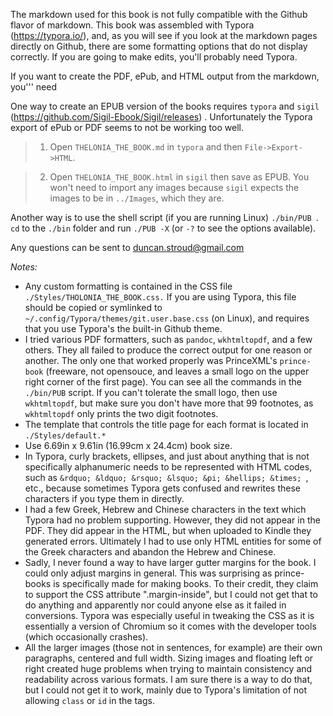 The markdown used for this book is not fully compatible with the Github flavor of markdown.  This book was assembled with Typora (https://typora.io/), and, as you will see if you look at the markdown pages directly on Github, there are some formatting options that do not display correctly.    If you are going to make edits, you'll probably need Typora.

If you want to create the PDF, ePub, and HTML output from the markdown, you''' need 



One way to create an EPUB version of the books requires `typora` and `sigil` (https://github.com/Sigil-Ebook/Sigil/releases) .  Unfortunately the Typora export of ePub or PDF seems to not be working too well. 

> 1) Open `THELONIA_THE_BOOK.md` in `typora` and then `File->Export->HTML`.

> 2) Open `THELONIA_THE_BOOK.html` in `sigil` then save as EPUB.  You won't need to import any images because ```sigil``` expects the images to be in ```../Images```, which they are.

Another way is to use the shell script (if you are running Linux) ```./bin/PUB ```.  ```cd``` to the ```./bin``` folder and run ```./PUB -X```  (or ```-?``` to see the options available).  

Any questions can be sent to duncan.stroud@gmail.com

_Notes:_

- Any custom formatting is contained in the CSS file `./Styles/THOLONIA_THE_BOOK.css.`  If you are using Typora, this file should be copied  or symlinked  to `~/.config/Typora/themes/git.user.base.css` (on Linux), and requires that you use Typora's the built-in Github theme.
- I tried various PDF formatters, such as ```pandoc```, ```wkhtmltopdf```, and a few others.  They all failed to produce the correct output for one reason or another.  The only one that worked properly was PrinceXML's ```prince-book``` (freeware, not opensouce, and leaves a small logo on the upper right corner of the first page).  You can see all the commands in the ```./bin/PUB``` script.  If you can't tolerate the small logo, then use ```wkhtmltopdf```, but make sure you don't have more that 99 footnotes, as ```wkhtmltopdf``` only prints the two digit footnotes.
- The template that controls the title page for each format is located in ```./Styles/default.*```
- Use 6.69in x 9.61in (16.99cm x 24.4cm) book size.
- In Typora, curly brackets, ellipses, and just about anything that is not specifically alphanumeric needs to be represented with HTML codes, such as ```&rdquo; &ldquo; &rsquo; &lsquo; &pi; &hellips; &times; ```, etc., because sometimes Typora gets confused and rewrites these characters if you type them in directly.
- I had a few Greek, Hebrew and Chinese characters in the text which Typora had no problem supporting.  However, they did not appear in the PDF.  They did appear in the HTML, but when uploaded to Kindle they generated errors.  Ultimately I had to use only HTML entities for some of the Greek characters and abandon the Hebrew and Chinese.
- Sadly, I never found a way to have larger gutter margins for the book.  I could only adjust margins in general.  This was surprising as prince-books is specifically made for making books.   To their credit, they claim to support the CSS attribute ".margin-inside", but I could not get that to do anything and apparently nor could anyone else as it failed in conversions.  Typora was especially useful in tweaking the CSS as it is essentially a version of Chromium so it comes with the developer tools (which occasionally crashes).
- All the larger images (those not in sentences, for example) are their own paragraphs, centered and full width.  Sizing images and floating left or right created huge problems when trying to maintain consistency and readability across various formats. I am sure there is a way to do that, but I could not get it to work, mainly due to Typora's limitation of not allowing ```class``` or ```id``` in the tags.


